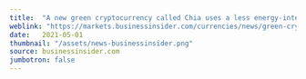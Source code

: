 ```yaml
---
title:  "A new green cryptocurrency called Chia uses a less energy-intensive method of minting new coins."
weblink: "https://markets.businessinsider.com/currencies/news/green-cryptocurrency-chia-less-energy-intensive-bitcoin-crypto-ethereum-altcoins-2021-4-1030373374"
date:   2021-05-01
thumbnail: "/assets/news-businessinsider.png"
source: businessinsider.com
jumbotron: false
---
```

